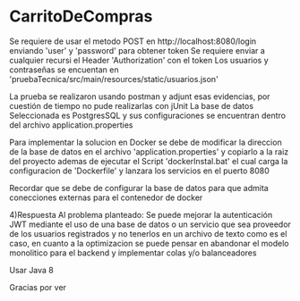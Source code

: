# CarritoDeCompras
Se requiere de usar el metodo POST en http://localhost:8080/login enviando 'user' y 'password' para obtener token
Se requiere enviar a cualquier recursi el Header 'Authorization' con el token
Los usuarios y contraseñas se encuentan en 'pruebaTecnica/src/main/resources/static/usuarios.json'

La prueba se realizaron usando postman y adjunt esas evidencias, por cuestión de tiempo no pude realizarlas con jUnit
La base de datos Seleccionada es PostgresSQL y sus configuraciones se encuentran dentro del archivo application.properties

Para implementar la solucion en Docker se debe de modificar la direccion de la base de datos en el archivo 'application.properties' y copiarlo a la raiz del proyecto
ademas de ejecutar el Script 'dockerInstal.bat' el cual carga la configuracion de 'Dockerfile' y lanzara los servicios en el puerto 8080

Recordar que se debe de configurar la base de datos para que admita conecciones externas para el contenedor de docker

4)Respuesta Al problema planteado: Se puede mejorar la autenticación JWT mediante el uso de una base de datos o un servicio que sea proveedor de los usuarios registrados y no tenerlos en un archivo de texto como es el caso, en cuanto a la optimizacion se puede pensar en abandonar el modelo monolitico para el backend y implementar colas y/o balanceadores

Usar Java 8

Gracias por ver
